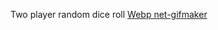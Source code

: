 Two player random dice roll [Webp net-gifmaker](https://user-images.githubusercontent.com/65413682/157876079-a43b24cb-d8c5-4e9a-a5ff-da75e2ca65d6.gif)
